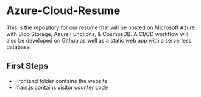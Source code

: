 # Azure-Cloud-Resume
This is the repository for our resume that will be hosted on Microsoft Azure with Blob Storage, Azure Functions, & CosmosDB. A CI/CD workflow will also be developed on Github as well as a static web app with a serverless database.

## First Steps
- Frontend folder contains the website
- main.js contains visitor counter code
